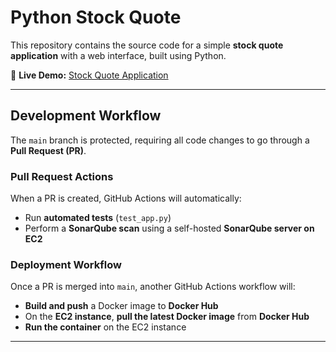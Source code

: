 # Python Stock Quote  

This repository contains the source code for a simple **stock quote application** with a web interface, built using Python.  

🚀 **Live Demo:** [Stock Quote Application](http://3.9.99.74/)  

---

## Development Workflow  
The `main` branch is protected, requiring all code changes to go through a **Pull Request (PR)**.  

### Pull Request Actions  
When a PR is created, GitHub Actions will automatically:  
- Run **automated tests** (`test_app.py`)  
- Perform a **SonarQube scan** using a self-hosted **SonarQube server on EC2**  

### Deployment Workflow  
Once a PR is merged into `main`, another GitHub Actions workflow will:  
- **Build and push** a Docker image to **Docker Hub**  
- On the **EC2 instance**, **pull the latest Docker image** from **Docker Hub**  
- **Run the container** on the EC2 instance  

---